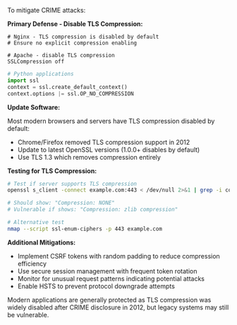 To mitigate CRIME attacks:

**Primary Defense - Disable TLS Compression:**

```nginx
# Nginx - TLS compression is disabled by default
# Ensure no explicit compression enabling

# Apache - disable TLS compression
SSLCompression off
```

```python
# Python applications
import ssl
context = ssl.create_default_context()
context.options |= ssl.OP_NO_COMPRESSION
```

**Update Software:**

Most modern browsers and servers have TLS compression disabled by default:
- Chrome/Firefox removed TLS compression support in 2012
- Update to latest OpenSSL versions (1.0.0+ disables by default)
- Use TLS 1.3 which removes compression entirely

**Testing for TLS Compression:**

```bash
# Test if server supports TLS compression
openssl s_client -connect example.com:443 < /dev/null 2>&1 | grep -i compression

# Should show: "Compression: NONE"
# Vulnerable if shows: "Compression: zlib compression"

# Alternative test
nmap --script ssl-enum-ciphers -p 443 example.com
```

**Additional Mitigations:**

* Implement CSRF tokens with random padding to reduce compression efficiency
* Use secure session management with frequent token rotation
* Monitor for unusual request patterns indicating potential attacks
* Enable HSTS to prevent protocol downgrade attempts

Modern applications are generally protected as TLS compression was widely disabled after CRIME disclosure in 2012, but legacy systems may still be vulnerable.